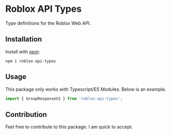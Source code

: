 # Roblox API Types
Type definitions for the Roblox Web API.

## Installation
Install with [npm](https://www.npmjs.com/):
```
npm i roblox-api-types
```

## Usage
This package only works with Typescript/ES Modules. Below is an example.
```ts
import { GroupResponseV2 } from 'roblox-api-types';
```

## Contribution
Feel free to contribute to this package. I am quick to accept.
